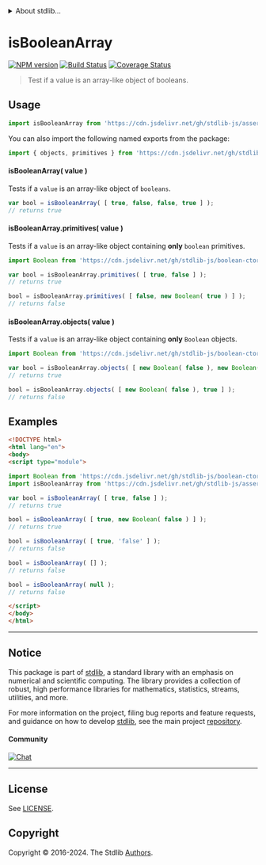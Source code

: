 <!--

@license Apache-2.0

Copyright (c) 2018 The Stdlib Authors.

Licensed under the Apache License, Version 2.0 (the "License");
you may not use this file except in compliance with the License.
You may obtain a copy of the License at

   http://www.apache.org/licenses/LICENSE-2.0

Unless required by applicable law or agreed to in writing, software
distributed under the License is distributed on an "AS IS" BASIS,
WITHOUT WARRANTIES OR CONDITIONS OF ANY KIND, either express or implied.
See the License for the specific language governing permissions and
limitations under the License.

-->


<details>
  <summary>
    About stdlib...
  </summary>
  <p>We believe in a future in which the web is a preferred environment for numerical computation. To help realize this future, we've built stdlib. stdlib is a standard library, with an emphasis on numerical and scientific computation, written in JavaScript (and C) for execution in browsers and in Node.js.</p>
  <p>The library is fully decomposable, being architected in such a way that you can swap out and mix and match APIs and functionality to cater to your exact preferences and use cases.</p>
  <p>When you use stdlib, you can be absolutely certain that you are using the most thorough, rigorous, well-written, studied, documented, tested, measured, and high-quality code out there.</p>
  <p>To join us in bringing numerical computing to the web, get started by checking us out on <a href="https://github.com/stdlib-js/stdlib">GitHub</a>, and please consider <a href="https://opencollective.com/stdlib">financially supporting stdlib</a>. We greatly appreciate your continued support!</p>
</details>

# isBooleanArray

[![NPM version][npm-image]][npm-url] [![Build Status][test-image]][test-url] [![Coverage Status][coverage-image]][coverage-url] <!-- [![dependencies][dependencies-image]][dependencies-url] -->

> Test if a value is an array-like object of booleans.



<section class="usage">

## Usage

```javascript
import isBooleanArray from 'https://cdn.jsdelivr.net/gh/stdlib-js/assert-is-boolean-array@esm/index.mjs';
```

You can also import the following named exports from the package:

```javascript
import { objects, primitives } from 'https://cdn.jsdelivr.net/gh/stdlib-js/assert-is-boolean-array@esm/index.mjs';
```

#### isBooleanArray( value )

Tests if a `value` is an array-like object of `booleans`.

```javascript
var bool = isBooleanArray( [ true, false, false, true ] );
// returns true
```

#### isBooleanArray.primitives( value )

Tests if a `value` is an array-like object containing **only** `boolean` primitives.

<!-- eslint-disable no-new-wrappers -->

```javascript
import Boolean from 'https://cdn.jsdelivr.net/gh/stdlib-js/boolean-ctor@esm/index.mjs';

var bool = isBooleanArray.primitives( [ true, false ] );
// returns true

bool = isBooleanArray.primitives( [ false, new Boolean( true ) ] );
// returns false
```

#### isBooleanArray.objects( value )

Tests if a `value` is an array-like object containing **only** `Boolean` objects.

<!-- eslint-disable no-new-wrappers, max-len -->

```javascript
import Boolean from 'https://cdn.jsdelivr.net/gh/stdlib-js/boolean-ctor@esm/index.mjs';

var bool = isBooleanArray.objects( [ new Boolean( false ), new Boolean( true ) ] );
// returns true

bool = isBooleanArray.objects( [ new Boolean( false ), true ] );
// returns false
```

</section>

<!-- /.usage -->

<section class="examples">

## Examples

<!-- eslint-disable no-new-wrappers -->

<!-- eslint no-undef: "error" -->

```html
<!DOCTYPE html>
<html lang="en">
<body>
<script type="module">

import Boolean from 'https://cdn.jsdelivr.net/gh/stdlib-js/boolean-ctor@esm/index.mjs';
import isBooleanArray from 'https://cdn.jsdelivr.net/gh/stdlib-js/assert-is-boolean-array@esm/index.mjs';

var bool = isBooleanArray( [ true, false ] );
// returns true

bool = isBooleanArray( [ true, new Boolean( false ) ] );
// returns true

bool = isBooleanArray( [ true, 'false' ] );
// returns false

bool = isBooleanArray( [] );
// returns false

bool = isBooleanArray( null );
// returns false

</script>
</body>
</html>
```

</section>

<!-- /.examples -->

<!-- Section for related `stdlib` packages. Do not manually edit this section, as it is automatically populated. -->

<section class="related">

</section>

<!-- /.related -->

<!-- Section for all links. Make sure to keep an empty line after the `section` element and another before the `/section` close. -->


<section class="main-repo" >

* * *

## Notice

This package is part of [stdlib][stdlib], a standard library with an emphasis on numerical and scientific computing. The library provides a collection of robust, high performance libraries for mathematics, statistics, streams, utilities, and more.

For more information on the project, filing bug reports and feature requests, and guidance on how to develop [stdlib][stdlib], see the main project [repository][stdlib].

#### Community

[![Chat][chat-image]][chat-url]

---

## License

See [LICENSE][stdlib-license].


## Copyright

Copyright &copy; 2016-2024. The Stdlib [Authors][stdlib-authors].

</section>

<!-- /.stdlib -->

<!-- Section for all links. Make sure to keep an empty line after the `section` element and another before the `/section` close. -->

<section class="links">

[npm-image]: http://img.shields.io/npm/v/@stdlib/assert-is-boolean-array.svg
[npm-url]: https://npmjs.org/package/@stdlib/assert-is-boolean-array

[test-image]: https://github.com/stdlib-js/assert-is-boolean-array/actions/workflows/test.yml/badge.svg?branch=main
[test-url]: https://github.com/stdlib-js/assert-is-boolean-array/actions/workflows/test.yml?query=branch:main

[coverage-image]: https://img.shields.io/codecov/c/github/stdlib-js/assert-is-boolean-array/main.svg
[coverage-url]: https://codecov.io/github/stdlib-js/assert-is-boolean-array?branch=main

<!--

[dependencies-image]: https://img.shields.io/david/stdlib-js/assert-is-boolean-array.svg
[dependencies-url]: https://david-dm.org/stdlib-js/assert-is-boolean-array/main

-->

[chat-image]: https://img.shields.io/gitter/room/stdlib-js/stdlib.svg
[chat-url]: https://app.gitter.im/#/room/#stdlib-js_stdlib:gitter.im

[stdlib]: https://github.com/stdlib-js/stdlib

[stdlib-authors]: https://github.com/stdlib-js/stdlib/graphs/contributors

[umd]: https://github.com/umdjs/umd
[es-module]: https://developer.mozilla.org/en-US/docs/Web/JavaScript/Guide/Modules

[deno-url]: https://github.com/stdlib-js/assert-is-boolean-array/tree/deno
[umd-url]: https://github.com/stdlib-js/assert-is-boolean-array/tree/umd
[esm-url]: https://github.com/stdlib-js/assert-is-boolean-array/tree/esm
[branches-url]: https://github.com/stdlib-js/assert-is-boolean-array/blob/main/branches.md

[stdlib-license]: https://raw.githubusercontent.com/stdlib-js/assert-is-boolean-array/main/LICENSE

</section>

<!-- /.links -->
